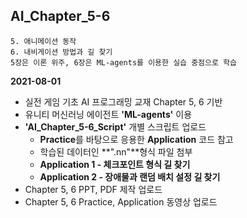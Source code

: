 ## AI_Chapter_5-6
	5. 애니메이션 동작
	6. 내비게이션 방법과 길 찾기
	5장은 이론 위주, 6장은 ML-agents를 이용한 실습 중점으로 학습

**2021-08-01**

* 실전 게임 기초 AI 프로그래밍 교재 Chapter 5, 6 기반
* 유니티 머신러닝 에이전트 **'ML-agents'** 이용
* **'AI_Chapter_5-6_Script'** 개별 스크립트 업로드
	- **Practice**를 바탕으로 응용한 **Application** 코드 참고
	- 학습된 데이터인 **".nn"**형식 파일 첨부
	- **Application 1 - 체크포인트 형식 길 찾기**
	- **Application 2 - 장애물과 랜덤 배치 설정 길 찾기**
* Chapter 5, 6 PPT, PDF 제작 업로드
* Chapter 5, 6 Practice, Application 동영상 업로드